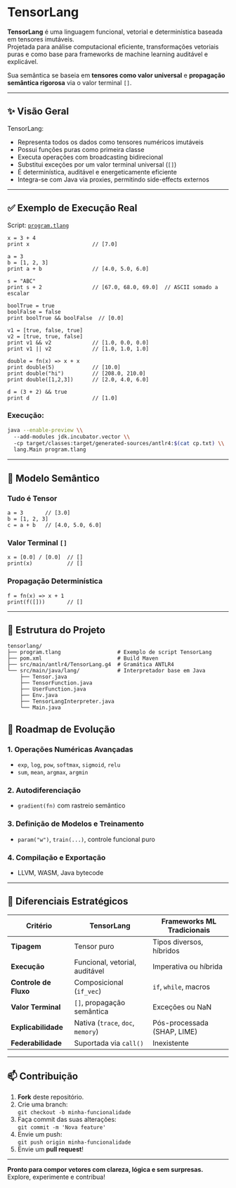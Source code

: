 # TensorLang

**TensorLang** é uma linguagem funcional, vetorial e determinística baseada em tensores imutáveis.  
Projetada para análise computacional eficiente, transformações vetoriais puras e como base para frameworks de machine learning auditável e explicável.

Sua semântica se baseia em **tensores como valor universal** e **propagação semântica rigorosa** via o valor terminal `[]`.

---

## ✨ Visão Geral

TensorLang:

- Representa todos os dados como tensores numéricos imutáveis
- Possui funções puras como primeira classe
- Executa operações com broadcasting bidirecional
- Substitui exceções por um valor terminal universal (`[]`)
- É determinística, auditável e energeticamente eficiente
- Integra-se com Java via proxies, permitindo side-effects externos

---

## ✅ Exemplo de Execução Real

Script: [`program.tlang`](./program.tlang)

```tlang
x = 3 + 4
print x                    // [7.0]

a = 3
b = [1, 2, 3]
print a + b                // [4.0, 5.0, 6.0]

s = "ABC"
print s + 2                // [67.0, 68.0, 69.0]  // ASCII somado a escalar

boolTrue = true
boolFalse = false
print boolTrue && boolFalse  // [0.0]

v1 = [true, false, true]
v2 = [true, true, false]
print v1 && v2             // [1.0, 0.0, 0.0]
print v1 || v2             // [1.0, 1.0, 1.0]

double = fn(x) => x + x
print double(5)            // [10.0]
print double("hi")         // [208.0, 210.0]
print double([1,2,3])      // [2.0, 4.0, 6.0]

d = (3 + 2) && true
print d                    // [1.0]
```

### Execução:

```bash
java --enable-preview \\
  --add-modules jdk.incubator.vector \\
  -cp target/classes:target/generated-sources/antlr4:$(cat cp.txt) \\
  lang.Main program.tlang
```

---

## 🧠 Modelo Semântico

### Tudo é Tensor

```tlang
a = 3       // [3.0]
b = [1, 2, 3]
c = a + b   // [4.0, 5.0, 6.0]
```

### Valor Terminal `[]`

```tlang
x = [0.0] / [0.0]  // []
print(x)           // []
```

### Propagação Determinística

```tlang
f = fn(x) => x + 1
print(f([]))       // []
```

---

## 📁 Estrutura do Projeto

```
tensorlang/
├── program.tlang                  # Exemplo de script TensorLang
├── pom.xml                        # Build Maven
├── src/main/antlr4/TensorLang.g4  # Gramática ANTLR4
└── src/main/java/lang/            # Interpretador base em Java
    ├── Tensor.java
    ├── TensorFunction.java
    ├── UserFunction.java
    ├── Env.java
    ├── TensorLangInterpreter.java
    └── Main.java
```
## 🚀 Roadmap de Evolução

### 1. Operações Numéricas Avançadas
- `exp`, `log`, `pow`, `softmax`, `sigmoid`, `relu`
- `sum`, `mean`, `argmax`, `argmin`

### 2. Autodiferenciação
- `gradient(fn)` com rastreio semântico

### 3. Definição de Modelos e Treinamento
- `param("w")`, `train(...)`, controle funcional puro

### 4. Compilação e Exportação
- LLVM, WASM, Java bytecode

---

## 🧬 Diferenciais Estratégicos

| Critério               | TensorLang                          | Frameworks ML Tradicionais       |
|------------------------|-------------------------------------|----------------------------------|
| **Tipagem**            | Tensor puro                         | Tipos diversos, híbridos         |
| **Execução**           | Funcional, vetorial, auditável      | Imperativa ou híbrida            |
| **Controle de Fluxo**  | Composicional (`if_vec`)            | `if`, `while`, macros            |
| **Valor Terminal**     | `[]`, propagação semântica          | Exceções ou NaN                  |
| **Explicabilidade**    | Nativa (`trace`, `doc`, `memory`)   | Pós-processada (SHAP, LIME)      |
| **Federabilidade**     | Suportada via `call()`              | Inexistente                      |

---

## 📫 Contribuição

1. **Fork** deste repositório.
2. Crie uma branch:  
   `git checkout -b minha-funcionalidade`
3. Faça commit das suas alterações:  
   `git commit -m 'Nova feature'`
4. Envie um push:  
   `git push origin minha-funcionalidade`
5. Envie um **pull request**!

---

**Pronto para compor vetores com clareza, lógica e sem surpresas.**  
Explore, experimente e contribua!
